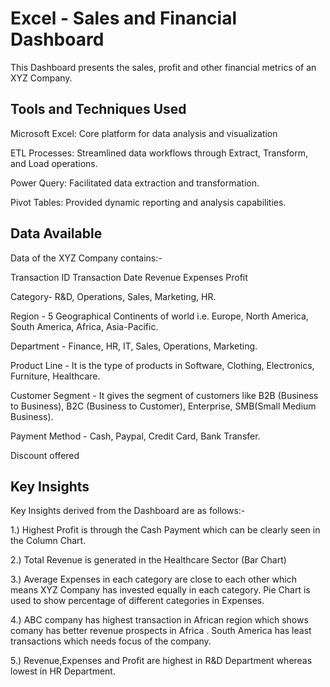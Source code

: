 # Excel - Sales and Financial Dashboard

 This Dashboard presents the sales, profit and other financial metrics of an XYZ Company.



## Tools and Techniques Used

Microsoft Excel: Core platform for data analysis and visualization

ETL Processes: Streamlined data workflows through Extract, Transform, and Load operations.

Power Query: Facilitated data extraction and transformation.

Pivot Tables: Provided dynamic reporting and analysis capabilities.
## Data Available

Data of the XYZ Company contains:-

Transaction ID
Transaction Date
Revenue
Expenses
Profit

Category- R&D, Operations, Sales, Marketing, HR.

Region - 5 Geographical Continents of world i.e. Europe, North America, South America, Africa, Asia-Pacific.

Department - Finance, HR, IT, Sales, Operations, Marketing.

Product Line - It is the type of products in Software, Clothing, Electronics, Furniture, Healthcare.

Customer Segment - It gives the segment of customers like B2B (Business to Business), B2C (Business to Customer), Enterprise, SMB(Small Medium Business).

Payment Method - Cash, Paypal, Credit Card, Bank Transfer. 

Discount offered

## Key Insights 

Key Insights derived from the Dashboard are as follows:-

1.) Highest Profit is through the Cash Payment which can be clearly seen in the Column Chart.

2.) Total Revenue is generated in the Healthcare Sector (Bar Chart)

3.) Average Expenses in each category are close to each other which means XYZ Company has invested equally in each category.
   Pie Chart is used to show percentage of different categories in Expenses.

4.) ABC company has highest transaction in African region which shows comany has better revenue prospects in Africa . South America has least transactions which needs focus of the company. 

5.) Revenue,Expenses and Profit are highest in R&D Department whereas lowest in HR Department.